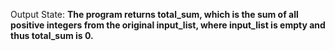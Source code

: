 Output State: **The program returns total_sum, which is the sum of all positive integers from the original input_list, where input_list is empty and thus total_sum is 0.**